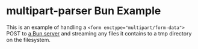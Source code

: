 # multipart-parser Bun Example

This is an example of handling a `<form enctype="multipart/form-data">` POST to [a Bun server](https://bun.sh) and streaming any files it contains to a tmp directory on the filesystem.
